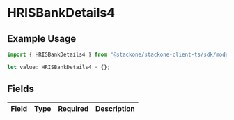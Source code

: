 # HRISBankDetails4

## Example Usage

```typescript
import { HRISBankDetails4 } from "@stackone/stackone-client-ts/sdk/models/shared";

let value: HRISBankDetails4 = {};
```

## Fields

| Field       | Type        | Required    | Description |
| ----------- | ----------- | ----------- | ----------- |